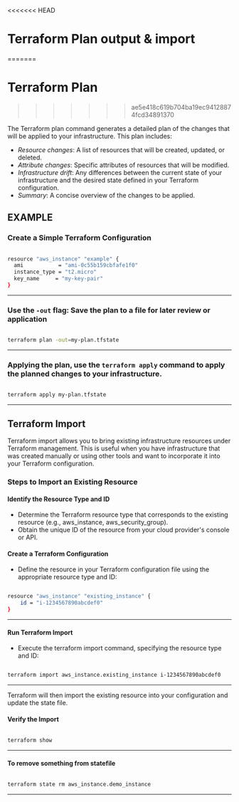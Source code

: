 <<<<<<< HEAD
# Terraform Plan output & import
=======
# Terraform Plan
>>>>>>> ae5e418c619b704ba19ec94128874fcd34891370

The Terraform plan command generates a detailed plan of the changes that will be applied to your infrastructure. This plan includes:

- *Resource changes*: A list of resources that will be created, updated, or deleted.
- *Attribute changes*: Specific attributes of resources that will be modified.
- *Infrastructure drift*: Any differences between the current state of your infrastructure and the desired state defined in your Terraform configuration.
- *Summary*: A concise overview of the changes to be applied.

## EXAMPLE

### Create a Simple Terraform Configuration

```sh

resource "aws_instance" "example" {
  ami           = "ami-0c55b159cbfafe1f0"
  instance_type = "t2.micro"
  key_name     = "my-key-pair"
}

```
---

### Use the `-out` flag: Save the plan to a file for later review or application

```sh

terraform plan -out=my-plan.tfstate

```
---

### Applying the plan, use the `terraform apply` command to apply the planned changes to your infrastructure.


```sh

terraform apply my-plan.tfstate

```
---

## Terraform Import

Terraform import allows you to bring existing infrastructure resources under Terraform management. This is useful when you have infrastructure that was created manually or using other tools and want to incorporate it into your Terraform configuration.

### Steps to Import an Existing Resource

#### Identify the Resource Type and ID
- Determine the Terraform resource type that corresponds to the existing resource (e.g., aws_instance, aws_security_group).
- Obtain the unique ID of the resource from your cloud provider's console or API.

#### Create a Terraform Configuration
- Define the resource in your Terraform configuration file using the appropriate resource type and ID:

```sh

resource "aws_instance" "existing_instance" {
    id = "i-1234567890abcdef0"
}

```
---

#### Run Terraform Import
- Execute the terraform import command, specifying the resource type and ID:

```sh

terraform import aws_instance.existing_instance i-1234567890abcdef0

```
---
Terraform will then import the existing resource into your configuration and update the state file.

#### Verify the Import

```sh

terraform show

```
---

#### To remove something from statefile

```sh

terraform state rm aws_instance.demo_instance

```
---
